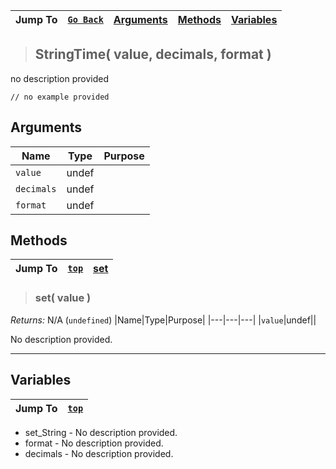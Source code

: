 |Jump To|[`Go Back`]()|[Arguments](#arguments)|[Methods](#methods)|[Variables](#variables)|
|---|---|---|---|---|
>## StringTime( value, decimals, format )
no description provided
```GML
// no example provided
```
## Arguments
|Name|Type|Purpose|
|---|---|---|
|`value`|undef||
|`decimals`|undef||
|`format`|undef||
## Methods
|Jump To|[`top`](#)|[set](#set-value-)|
|---|---|---|
> ### set( value )
*Returns:* N/A (`undefined`)
|Name|Type|Purpose|
|---|---|---|
|`value`|undef||

No description provided.
***
## Variables
|Jump To|[`top`](#)|
|---|---|

* set_String - No description provided.
* format - No description provided.
* decimals - No description provided.

